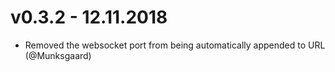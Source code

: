 # v0.3.2 - 12.11.2018

- Removed the websocket port from being automatically appended to URL (@Munksgaard)